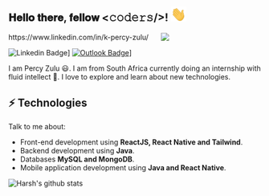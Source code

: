 <h2> 𝐇𝐞𝐥𝐥𝐨 𝐭𝐡𝐞𝐫𝐞, 𝐟𝐞𝐥𝐥𝐨𝐰 <𝚌𝚘𝚍𝚎𝚛𝚜/>! <img src="https://raw.githubusercontent.com/ABSphreak/ABSphreak/master/gifs/Hi.gif" width="30px"></h2>

<img align='right' src='https://user-images.githubusercontent.com/5713670/87202985-820dcb80-c2b6-11ea-9f56-7ec461c497c3.gif' width='200"'>
https://www.linkedin.com/in/k-percy-zulu/

![Linkedin Badge](https://img.shields.io/badge/-percyzulu-blue?style=flat-square&logo=Linkedin&logoColor=white&link=https://www.linkedin.com/in/k-percy-zulu/)] 
[![Outlook Badge](https://img.shields.io/badge/-percyzulu2@outlook.com-c14438?style=flat-square&logo=Gmail&logoColor=white&link=mailto:mailharshkhatri@gmail.com)](mailto:percyzulu2@outlook.com)]

I am Percy Zulu 😃. I am from South Africa currently doing an internship with fluid intellect 🏫. I love to explore and learn about new technologies.

## ⚡ Technologies
Talk to me about:
- Front-end development using **ReactJS, React Native and Tailwind**.
- Backend development using **Java**.
- Databases **MySQL and MongoDB**.  
- Mobile application development using **Java and React Native**.
  

![Harsh's github stats](https://github-readme-stats.vercel.app/api?username=picvet&hide=["issues"]&show_icons=true)

